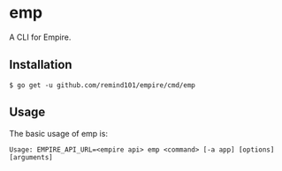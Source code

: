 # emp

A CLI for Empire.

## Installation

```console
$ go get -u github.com/remind101/empire/cmd/emp
```

## Usage

The basic usage of emp is:

```
Usage: EMPIRE_API_URL=<empire api> emp <command> [-a app] [options] [arguments]
```
